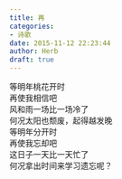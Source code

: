 ```yaml
---  
title: 再  
categories:  
- 诗歌  
date: 2015-11-12 22:23:44  
author: Herb  
draft: true
---  
```

等明年桃花开时  
再使我相信吧  
风和雨一场比一场冷了  
何况太阳也颓废，起得越发晚    
等明年分开时  
再使我忘却吧  
这日子一天比一天忙了  
何况拿出时间来学习遗忘呢？  

